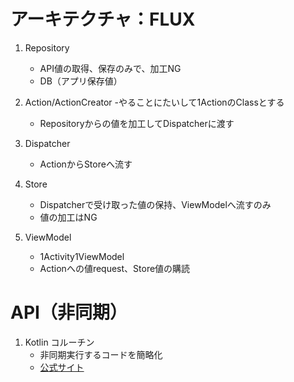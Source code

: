 # アーキテクチャ：FLUX

1. Repository
   - API値の取得、保存のみで、加工NG
   - DB（アプリ保存値）

2. Action/ActionCreator
   -やることにたいして1ActionのClassとする
   - Repositoryからの値を加工してDispatcherに渡す

3. Dispatcher
   - ActionからStoreへ流す

4. Store
   - Dispatcherで受け取った値の保持、ViewModelへ流すのみ
   - 値の加工はNG
   
5. ViewModel
   - 1Activity1ViewModel
   - Actionへの値request、Store値の購読

# API（非同期）
1. Kotlin コルーチン
   - 非同期実行するコードを簡略化
   - [公式サイト](https://developer.android.com/kotlin/coroutines?hl=ja)

